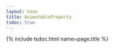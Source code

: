 ```yaml
---
layout: base
title: AnimatableProperty
tsdoc: true
---
```


{% include tsdoc.html name=page.title %}
